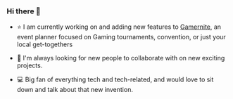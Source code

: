 ### Hi there 👋


* :star: I am currently working on and adding new features to [Gamernite](https://github.com/KyleHere/Gamernite), an event planner focused on Gaming tournaments, convention, or just your local get-togethers

* :wave: I'm always looking for new people to collaborate with on new exciting projects.

* :computer: Big fan of everything tech and tech-related, and would love to sit down and talk about that new invention.

<!--
**KyleHere/KyleHere** is a ✨ _special_ ✨ repository because its `README.md` (this file) appears on your GitHub profile.

Here are some ideas to get you started:

- 🔭 I’m currently working on ...
- 🌱 I’m currently learning ...
- 👯 I’m looking to collaborate on ...
- 🤔 I’m looking for help with ...
- 💬 Ask me about ...
- 📫 How to reach me: ...
- 😄 Pronouns: ...
- ⚡ Fun fact: ...
-->
